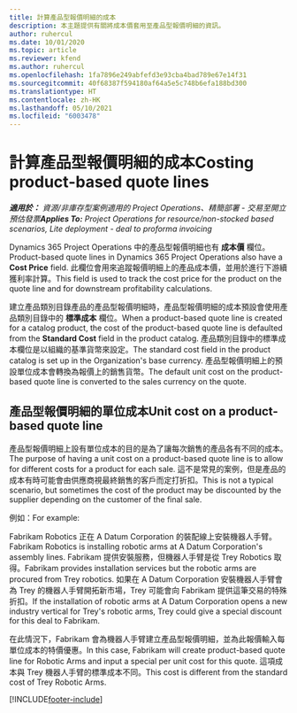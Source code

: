 ```yaml
---
title: 計算產品型報價明細的成本
description: 本主題提供有關將成本價套用至產品型報價明細的資訊。
author: ruhercul
ms.date: 10/01/2020
ms.topic: article
ms.reviewer: kfend
ms.author: ruhercul
ms.openlocfilehash: 1fa7896e249abfefd3e93cba4bad789e67e14f31
ms.sourcegitcommit: 40f68387f594180af64a5e5c748b6efa188bd300
ms.translationtype: HT
ms.contentlocale: zh-HK
ms.lasthandoff: 05/10/2021
ms.locfileid: "6003478"
---
```

# <a name="costing-product-based-quote-lines"></a><span data-ttu-id="44527-103">計算產品型報價明細的成本</span><span class="sxs-lookup"><span data-stu-id="44527-103">Costing product-based quote lines</span></span>

<span data-ttu-id="44527-104">_**適用於：** 資源/非庫存型案例適用的 Project Operations、精簡部署 - 交易至開立預估發票_</span><span class="sxs-lookup"><span data-stu-id="44527-104">_**Applies To:** Project Operations for resource/non-stocked based scenarios, Lite deployment - deal to proforma invoicing_</span></span>


<span data-ttu-id="44527-105">Dynamics 365 Project Operations 中的產品型報價明細也有 **成本價** 欄位。</span><span class="sxs-lookup"><span data-stu-id="44527-105">Product-based quote lines in Dynamics 365 Project Operations also have a **Cost Price** field.</span></span> <span data-ttu-id="44527-106">此欄位會用來追蹤報價明細上的產品成本價，並用於進行下游續獲利率計算。</span><span class="sxs-lookup"><span data-stu-id="44527-106">This field is used to track the cost price for the product on the quote line and for downstream profitability calculations.</span></span>

<span data-ttu-id="44527-107">建立產品類別目錄產品的產品型報價明細時，產品型報價明細的成本預設會使用產品類別目錄中的 **標準成本** 欄位。</span><span class="sxs-lookup"><span data-stu-id="44527-107">When a product-based quote line is created for a catalog product, the cost of the product-based quote line is defaulted from the **Standard Cost** field in the product catalog.</span></span> <span data-ttu-id="44527-108">產品類別目錄中的標準成本欄位是以組織的基準貨幣來設定。</span><span class="sxs-lookup"><span data-stu-id="44527-108">The standard cost field in the product catalog is set up in the Organization's base currency.</span></span> <span data-ttu-id="44527-109">產品型報價明細上的預設單位成本會轉換為報價上的銷售貨幣。</span><span class="sxs-lookup"><span data-stu-id="44527-109">The default unit cost on the product-based quote line is converted to the sales currency on the quote.</span></span>

## <a name="unit-cost-on-a-product-based-quote-line"></a><span data-ttu-id="44527-110">產品型報價明細的單位成本</span><span class="sxs-lookup"><span data-stu-id="44527-110">Unit cost on a product-based quote line</span></span>

<span data-ttu-id="44527-111">產品型報價明細上設有單位成本的目的是為了讓每次銷售的產品各有不同的成本。</span><span class="sxs-lookup"><span data-stu-id="44527-111">The purpose of having a unit cost on a product-based quote line is to allow for different costs for a product for each sale.</span></span> <span data-ttu-id="44527-112">這不是常見的案例，但是產品的成本有時可能會由供應商視最終銷售的客戶而定打折扣。</span><span class="sxs-lookup"><span data-stu-id="44527-112">This is not a typical scenario, but sometimes the cost of the product may be discounted by the supplier depending on the customer of the final sale.</span></span>

<span data-ttu-id="44527-113">例如：</span><span class="sxs-lookup"><span data-stu-id="44527-113">For example:</span></span>

<span data-ttu-id="44527-114">Fabrikam Robotics 正在 A Datum Corporation 的裝配線上安裝機器人手臂。</span><span class="sxs-lookup"><span data-stu-id="44527-114">Fabrikam Robotics is installing robotic arms at A Datum Corporation's assembly lines.</span></span> <span data-ttu-id="44527-115">Fabrikam 提供安裝服務，但機器人手臂是從 Trey Robotics 取得。</span><span class="sxs-lookup"><span data-stu-id="44527-115">Fabrikam provides installation services but the robotic arms are procured from Trey robotics.</span></span> <span data-ttu-id="44527-116">如果在 A Datum Corporation 安裝機器人手臂會為 Trey 的機器人手臂開拓新市場，Trey 可能會向 Fabrikam 提供這筆交易的特殊折扣。</span><span class="sxs-lookup"><span data-stu-id="44527-116">If the installation of robotic arms at A Datum Corporation opens a new industry vertical for Trey's robotic arms, Trey could give a special discount for this deal to Fabrikam.</span></span>

<span data-ttu-id="44527-117">在此情況下，Fabrikam 會為機器人手臂建立產品型報價明細，並為此報價輸入每單位成本的特價優惠。</span><span class="sxs-lookup"><span data-stu-id="44527-117">In this case, Fabrikam will create product-based quote line for Robotic Arms and input a special per unit cost for this quote.</span></span> <span data-ttu-id="44527-118">這項成本與 Trey 機器人手臂的標準成本不同。</span><span class="sxs-lookup"><span data-stu-id="44527-118">This cost is different from the standard cost of Trey Robotic Arms.</span></span>


[!INCLUDE[footer-include](../../includes/footer-banner.md)]